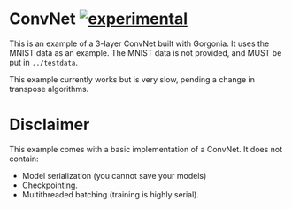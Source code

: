 # ConvNet [![experimental](http://badges.github.io/stability-badges/dist/experimental.svg)](http://github.com/badges/stability-badges) #

This is an example of a 3-layer ConvNet built with Gorgonia. It uses the MNIST data as an example. The MNIST data is not provided, and MUST be put in `../testdata`. 

This example currently works but is very slow, pending a change in transpose algorithms.

# Disclaimer #

This example comes with a basic implementation of a ConvNet. It does not contain:

* Model serialization (you cannot save your models)
* Checkpointing.
* Multithreaded batching (training is highly serial).
